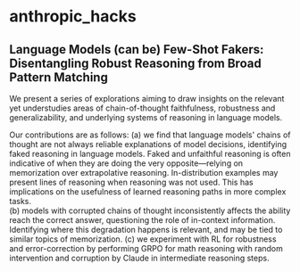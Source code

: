 # anthropic_hacks

## Language Models (can be) Few-Shot Fakers: Disentangling Robust Reasoning from Broad Pattern Matching

We present a series of explorations aiming to draw insights on the relevant yet understudies areas of chain-of-thought faithfulness, robustness and generalizability, and underlying systems of reasoning in language models. 

Our contributions are as follows: 
(a) we find that language models' chains of thought are not always reliable explanations of model decisions, identifying faked reasoning in language models. Faked and unfaithful reasoning is  often indicative of when they are doing the very opposite—relying on memorization over extrapolative reasoning. In-distribution examples may present lines of reasoning when reasoning was not used. This has implications on the usefulness of learned reasoning paths in more complex tasks.  
(b) models with corrupted chains of thought inconsistently affects the ability reach the correct answer, questioning the role of in-context information. Identifying where this degradation happens is relevant, and may be tied to similar topics of memorization. 
(c) we experiment with RL for robustness and error-correction by performing GRPO for math reasoning with random intervention and corruption by Claude in intermediate reasoning steps.
